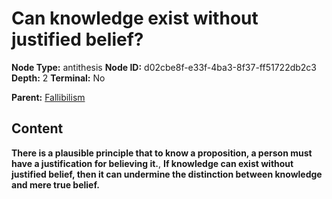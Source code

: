 # Can knowledge exist without justified belief?

**Node Type:** antithesis
**Node ID:** d02cbe8f-e33f-4ba3-8f37-ff51722db2c3
**Depth:** 2
**Terminal:** No

**Parent:** [Fallibilism](fallibilism.md)

## Content

**There is a plausible principle that to know a proposition, a person must have a justification for believing it.**, **If knowledge can exist without justified belief, then it can undermine the distinction between knowledge and mere true belief.**
